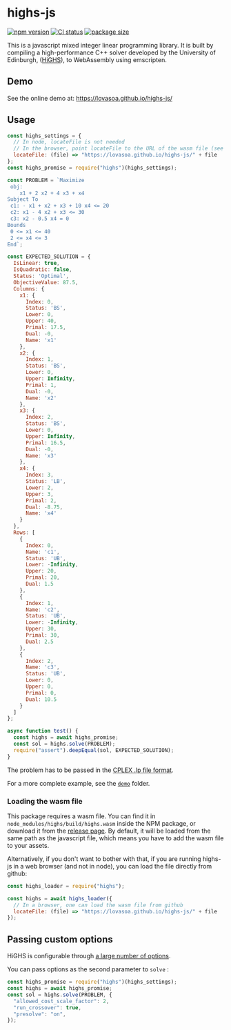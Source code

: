 # highs-js

[![npm version](https://badge.fury.io/js/highs.svg)](https://www.npmjs.com/package/highs)
[![CI status](https://github.com/lovasoa/highs-js/actions/workflows/CI.yml/badge.svg)](https://github.com/lovasoa/highs-js/actions/workflows/CI.yml)
[![package size](https://badgen.net/bundlephobia/minzip/highs)](https://bundlephobia.com/result?p=highs)

This is a javascript mixed integer linear programming library.
It is built by compiling a high-performance C++ solver developed by the University of Edinburgh, ([HiGHS](https://highs.dev)), to WebAssembly using emscripten.

## Demo

See the online demo at: https://lovasoa.github.io/highs-js/

## Usage

```js
const highs_settings = {
  // In node, locateFile is not needed
  // In the browser, point locateFile to the URL of the wasm file (see below)
  locateFile: (file) => "https://lovasoa.github.io/highs-js/" + file
};
const highs_promise = require("highs")(highs_settings);

const PROBLEM = `Maximize
 obj:
    x1 + 2 x2 + 4 x3 + x4
Subject To
 c1: - x1 + x2 + x3 + 10 x4 <= 20
 c2: x1 - 4 x2 + x3 <= 30
 c3: x2 - 0.5 x4 = 0
Bounds
 0 <= x1 <= 40
 2 <= x4 <= 3
End`;

const EXPECTED_SOLUTION = {
  IsLinear: true,
  IsQuadratic: false,
  Status: 'Optimal',
  ObjectiveValue: 87.5,
  Columns: {
    x1: {
      Index: 0,
      Status: 'BS',
      Lower: 0,
      Upper: 40,
      Primal: 17.5,
      Dual: -0,
      Name: 'x1'
    },
    x2: {
      Index: 1,
      Status: 'BS',
      Lower: 0,
      Upper: Infinity,
      Primal: 1,
      Dual: -0,
      Name: 'x2'
    },
    x3: {
      Index: 2,
      Status: 'BS',
      Lower: 0,
      Upper: Infinity,
      Primal: 16.5,
      Dual: -0,
      Name: 'x3'
    },
    x4: {
      Index: 3,
      Status: 'LB',
      Lower: 2,
      Upper: 3,
      Primal: 2,
      Dual: -8.75,
      Name: 'x4'
    }
  },
  Rows: [
    {
      Index: 0,
      Name: 'c1',
      Status: 'UB',
      Lower: -Infinity,
      Upper: 20,
      Primal: 20,
      Dual: 1.5
    },
    {
      Index: 1,
      Name: 'c2',
      Status: 'UB',
      Lower: -Infinity,
      Upper: 30,
      Primal: 30,
      Dual: 2.5
    },
    {
      Index: 2,
      Name: 'c3',
      Status: 'UB',
      Lower: 0,
      Upper: 0,
      Primal: 0,
      Dual: 10.5
    }
  ]
};

async function test() {
  const highs = await highs_promise;
  const sol = highs.solve(PROBLEM);
  require("assert").deepEqual(sol, EXPECTED_SOLUTION);
}
```

The problem has to be passed in the [CPLEX .lp file format](http://web.mit.edu/lpsolve/doc/CPLEX-format.htm).

For a more complete example, see the [`demo`](./demo/) folder.

### Loading the wasm file

This package requires a wasm file.
You can find it in `node_modules/highs/build/highs.wasm` inside the NPM package,
or download it from the [release page](https://github.com/lovasoa/highs-js/releases).
By default, it will be loaded from the same path as the javascript file,
which means you have to add the wasm file to your assets.

Alternatively, if you don't want to bother with that, 
if you are running highs-js in a web browser (and not in node),
you can load the file directly from github:

```js
const highs_loader = require("highs");

const highs = await highs_loader({
  // In a browser, one can load the wasm file from github
  locateFile: (file) => "https://lovasoa.github.io/highs-js/" + file
});
```
## Passing custom options

HiGHS is configurable through [a large number of options](https://www.maths.ed.ac.uk/hall/HiGHS/HighsOptions.html).

You can pass options as the second parameter to `solve` : 

```js
const highs_promise = require("highs")(highs_settings);
const highs = await highs_promise;
const sol = highs.solve(PROBLEM, {
  "allowed_cost_scale_factor": 2,
  "run_crossover": true,
  "presolve": "on",
});
```
